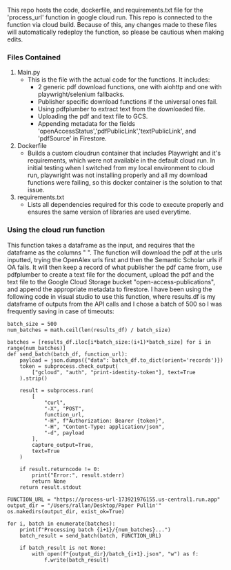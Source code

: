 This repo hosts the code, dockerfile, and requirements.txt file for the 'process_url' function in google cloud run. This repo is connected to the function via cloud build. Because of this, any changes made to these files will automatically redeploy the function, so please be cautious when making edits.

### Files Contained
1. Main.py
     - This is the file with the actual code for the functions. It includes:
         - 2 generic pdf download functions, one with aiohttp and one with playwright/selenium fallbacks.
         - Publisher specific download functions if the universal ones fail.
         - Using pdfplumber to extract text from the downloaded file.
         - Uploading the pdf and text file to GCS.
         - Appending metadata for the fields 'openAccessStatus','pdfPublicLink','textPublicLink', and 'pdfSource' in Firestore.
2. Dockerfile
     - Builds a custom cloudrun container that includes Playwright and it's requirements, which were not available in the default cloud run. In initial testing when I switched from my local environment to cloud run, playwright was not installing properly and all my download functions were failing, so this docker container is the solution to that issue.
3. requirements.txt
     - Lists all dependencies required for this code to execute properly and ensures the same version of libraries are used everytime.

### Using the cloud run function
This function takes a dataframe as the input, and requires that the dataframe as the columns " ".
The function will download the pdf at the urls inputted, trying the OpenAlex urls first and then the Semantic Scholar urls if OA fails.
It will then keep a record of what publisher the pdf came from, use pdfplumber to create a text file for the document, upload the pdf and the text file to the Google Cloud Storage bucket "open-access-publications", and append the appropriate metadata to firestore.
I have been using the following code in visual studio to use this function, where results.df is my dataframe of outputs from the API calls and I chose a batch of 500 so I was frequently saving in case of timeouts:

```
batch_size = 500
num_batches = math.ceil(len(results_df) / batch_size)

batches = [results_df.iloc[i*batch_size:(i+1)*batch_size] for i in range(num_batches)]
def send_batch(batch_df, function_url):
    payload = json.dumps({"data": batch_df.to_dict(orient='records')})
    token = subprocess.check_output(
        ["gcloud", "auth", "print-identity-token"], text=True
    ).strip()

    result = subprocess.run(
        [
            "curl",
            "-X", "POST",
            function_url,
            "-H", f"Authorization: Bearer {token}",
            "-H", "Content-Type: application/json",
            "-d", payload
        ],
        capture_output=True,
        text=True
    )
    
    if result.returncode != 0:
        print("Error:", result.stderr)
        return None
    return result.stdout

FUNCTION_URL = "https://process-url-173921976155.us-central1.run.app"
output_dir = "/Users/rallan/Desktop/Paper Pullin'"
os.makedirs(output_dir, exist_ok=True)

for i, batch in enumerate(batches):
    print(f"Processing batch {i+1}/{num_batches}...")
    batch_result = send_batch(batch, FUNCTION_URL)
    
    if batch_result is not None:
        with open(f"{output_dir}/batch_{i+1}.json", "w") as f:
            f.write(batch_result)

```
